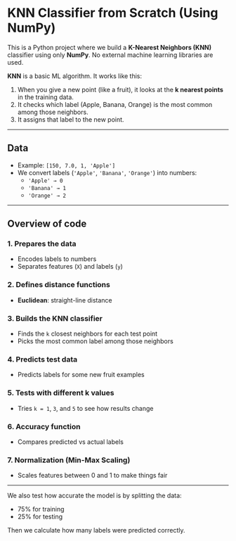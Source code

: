 
#  KNN Classifier from Scratch (Using NumPy)

This is a Python project where we build a **K-Nearest Neighbors (KNN)** classifier using only **NumPy**. No external machine learning libraries are used.

**KNN** is a basic ML algorithm. It works like this:
1. When you give a new point (like a fruit), it looks at the **k nearest points** in the training data.
2. It checks which label (Apple, Banana, Orange) is the most common among those neighbors.
3. It assigns that label to the new point.

---

## Data

- Example: `[150, 7.0, 1, 'Apple']`
- We convert labels (`'Apple'`, `'Banana'`, `'Orange'`) into numbers:
  - `'Apple' → 0`
  - `'Banana' → 1`
  - `'Orange' → 2`

---

## Overview of code

### 1. **Prepares the data**
- Encodes labels to numbers
- Separates features (`X`) and labels (`y`)

### 2. **Defines distance functions**
- **Euclidean**: straight-line distance

### 3. **Builds the KNN classifier**
- Finds the `k` closest neighbors for each test point
- Picks the most common label among those neighbors

### 4. **Predicts test data**
- Predicts labels for some new fruit examples

### 5. **Tests with different k values**
- Tries `k = 1`, `3`, and `5` to see how results change

### 6. **Accuracy function**
- Compares predicted vs actual labels

### 7. **Normalization (Min-Max Scaling)**
- Scales features between 0 and 1 to make things fair

---
We also test how accurate the model is by splitting the data:
- 75% for training
- 25% for testing

Then we calculate how many labels were predicted correctly.

